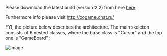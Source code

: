 
Please dowmload the latest build (version 2.2) from here [here](http://xogame.chat.ru/xo2.zip)

Furthermore info please visit http://xogame.chat.ru/


FYI, the picture below describes the architecture. The main skeleton consists of 6 nested classes, 
where the base class is "Cursor" and the top one is "GameBoard":

![image](https://github.com/user-attachments/assets/fc5d03c5-51fb-4349-9fd7-70d0ff61054a)
